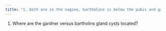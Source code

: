 ```yaml
---
title: "1. both are in the vagina, bartholins is below the pubis and gardners is above it."
---
```

1. Where are the gardner versus bartholins gland cysts located?

